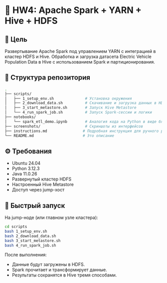 # 🚀 HW4: Apache Spark + YARN + Hive + HDFS

## 📌 Цель

Развертывание Apache Spark под управлением YARN с интеграцией в кластер HDFS и Hive. Обработка и загрузка датасета Electric Vehicle Population Data в Hive с использованием Spark и партиционирования.

## 📁 Структура репозитория

```bash
.
├── scripts/
│   ├── 1_setup_env.sh              # Установка окружения
│   ├── 2_download_data.sh          # Скачивание и загрузка данных в HDFS
│   ├── 3_start_metastore.sh        # Запуск Hive Metastore
│   └── 4_run_spark_job.sh          # Запуск Spark-сессии и логики
├── notebooks/
│   └── spark_etl_demo.ipynb        # Аналогия кода на Python в виде блокнота
├── screenshots/                    # Скриншоты из интерфейсов
├── instructions.md                # Подробная инструкция для ручного развертывания
└── README.md                      # Это описание
```

## ⚙️ Требования

- Ubuntu 24.04
- Python 3.12.3
- Java 11.0.26
- Развернутый кластер HDFS
- Настроенный Hive Metastore
- Доступ через jump-хост

## 🚀 Быстрый запуск

На jump-ноде (или главном узле кластера):

```bash
cd scripts
bash 1_setup_env.sh
bash 2_download_data.sh
bash 3_start_metastore.sh
bash 4_run_spark_job.sh
```

После выполнения:
- Данные будут загружены в HDFS.
- Spark прочитает и трансформирует данные.
- Результаты сохранятся в Hive тремя способами.
